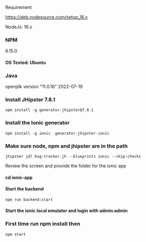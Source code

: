 Requirement

https://deb.nodesource.com/setup_16.x

NodeJs: 16.x

### NPM
8.15.0
#### OS Tested: Ubuntu
### Java
openjdk version "11.0.16" 2022-07-19

### Install JHipster 7.8.1

`npm install -g generator-jhipster@7.8.1`

### Install the Ionic generator
`npm install -g ionic  generator-jhipster-ionic`

### Make sure node, npm and jhipster are in the path

`jhipster jdl bug-tracker.jh --blueprints ionic --skip-checks`

Review the screen and provide the folder for the ionic app
#### cd ionic-app
#### Start the backend 
`npm run backend:start`

#### Start the ionic local emulator and login with admin:admin
### First time run npm install then
`npm start`